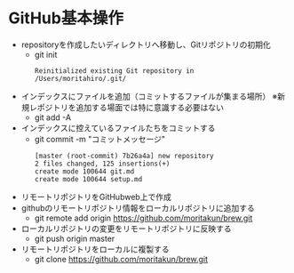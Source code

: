 # GitHub基本操作

* repositoryを作成したいディレクトリへ移動し、Gitリポジトリの初期化
  * git init
    ```
    Reinitialized existing Git repository in /Users/moritahiro/.git/
    ```
* インデックスにファイルを追加（コミットするファイルが集まる場所）
※新規レポジトリを追加する場面では特に意識する必要はない
  * git add -A
* インデックスに控えているファイルたちをコミットする
  * git commit -m "コミットメッセージ"
    ```
    [master (root-commit) 7b26a4a] new repository
    2 files changed, 125 insertions(+)
    create mode 100644 git.md
    create mode 100644 setup.md
    ```
* リモートリポジトリをGitHubweb上で作成
* githubのリモートリポジトリ情報をローカルリポジトリに追加する
  * git remote add origin https://github.com/moritakun/brew.git
* ローカルリポジトリの変更をリモートリポジトリに反映する
  * git push origin master
* リモートリポジトリをローカルに複製する
  * git clone https://github.com/moritakun/brew.git